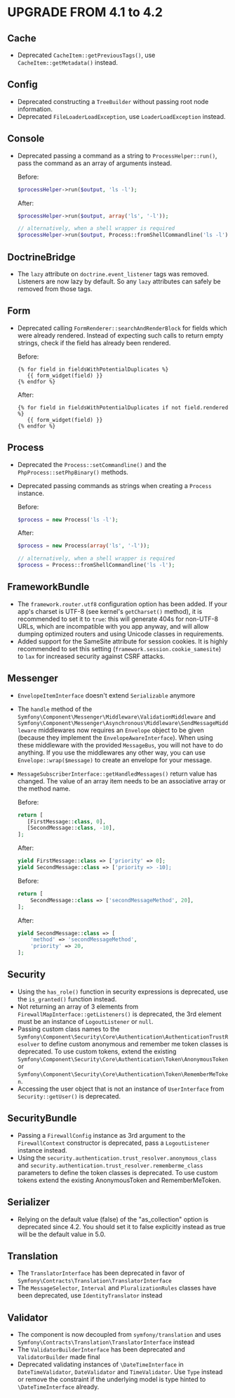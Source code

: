 UPGRADE FROM 4.1 to 4.2
=======================

Cache
-----

 * Deprecated `CacheItem::getPreviousTags()`, use `CacheItem::getMetadata()` instead.

Config
------

 * Deprecated constructing a `TreeBuilder` without passing root node information.
 * Deprecated `FileLoaderLoadException`, use `LoaderLoadException` instead.

Console
-------

 * Deprecated passing a command as a string to `ProcessHelper::run()`,
   pass the command as an array of arguments instead.

   Before:
   ```php
   $processHelper->run($output, 'ls -l');
   ```

   After:
   ```php
   $processHelper->run($output, array('ls', '-l'));

   // alternatively, when a shell wrapper is required
   $processHelper->run($output, Process::fromShellCommandline('ls -l'));
   ```

DoctrineBridge
--------------

 * The `lazy` attribute on `doctrine.event_listener` tags was removed.
   Listeners are now lazy by default. So any `lazy` attributes can safely be removed from those tags.

Form
----

 * Deprecated calling `FormRenderer::searchAndRenderBlock` for fields which were already rendered.
   Instead of expecting such calls to return empty strings, check if the field has already been rendered.

   Before:
   ```twig
   {% for field in fieldsWithPotentialDuplicates %}
      {{ form_widget(field) }}
   {% endfor %}
   ```

   After:
   ```twig
   {% for field in fieldsWithPotentialDuplicates if not field.rendered %}
      {{ form_widget(field) }}
   {% endfor %}
   ```

Process
-------

 * Deprecated the `Process::setCommandline()` and the `PhpProcess::setPhpBinary()` methods.
 * Deprecated passing commands as strings when creating a `Process` instance.

   Before:
   ```php
   $process = new Process('ls -l');
   ```

   After:
   ```php
   $process = new Process(array('ls', '-l'));

   // alternatively, when a shell wrapper is required
   $process = Process::fromShellCommandline('ls -l');
   ```

FrameworkBundle
---------------

 * The `framework.router.utf8` configuration option has been added. If your app's charset
   is UTF-8 (see kernel's `getCharset()` method), it is recommended to set it to `true`:
   this will generate 404s for non-UTF-8 URLs, which are incompatible with you app anyway,
   and will allow dumping optimized routers and using Unicode classes in requirements.
 * Added support for the SameSite attribute for session cookies. It is highly recommended to set this setting (`framework.session.cookie_samesite`) to `lax` for increased security against CSRF attacks.

Messenger
---------

 * `EnvelopeItemInterface` doesn't extend `Serializable` anymore
 * The `handle` method of the `Symfony\Component\Messenger\Middleware\ValidationMiddleware` and `Symfony\Component\Messenger\Asynchronous\Middleware\SendMessageMiddleware` middlewares now requires an `Envelope` object to be given (because they implement the `EnvelopeAwareInterface`). When using these middleware with the provided `MessageBus`, you will not have to do anything. If you use the middlewares any other way, you can use `Envelope::wrap($message)` to create an envelope for your message.
 * `MessageSubscriberInterface::getHandledMessages()` return value has changed. The value of an array item
   needs to be an associative array or the method name. 
   
   Before:
   ```php
   return [
      [FirstMessage::class, 0],
      [SecondMessage::class, -10],
   ];
   ```
   
   After:
   ```php
   yield FirstMessage::class => ['priority' => 0];
   yield SecondMessage::class => ['priority => -10];
   ```
   
   Before:
   ```php
   return [
       SecondMessage::class => ['secondMessageMethod', 20],
   ];
   ```
   
   After:
   ```php
   yield SecondMessage::class => [
       'method' => 'secondMessageMethod',
       'priority' => 20,
   ];
   ```

Security
--------

 * Using the `has_role()` function in security expressions is deprecated, use the `is_granted()` function instead.
 * Not returning an array of 3 elements from `FirewallMapInterface::getListeners()` is deprecated, the 3rd element
   must be an instance of `LogoutListener` or `null`.
 * Passing custom class names to the
   `Symfony\Component\Security\Core\Authentication\AuthenticationTrustResolver` to define
   custom anonymous and remember me token classes is deprecated. To
   use custom tokens, extend the existing `Symfony\Component\Security\Core\Authentication\Token\AnonymousToken`
   or `Symfony\Component\Security\Core\Authentication\Token\RememberMeToken`.
 * Accessing the user object that is not an instance of `UserInterface` from `Security::getUser()` is deprecated.

SecurityBundle
--------------

 * Passing a `FirewallConfig` instance as 3rd argument to the `FirewallContext` constructor is deprecated,
   pass a `LogoutListener` instance instead.
 * Using the `security.authentication.trust_resolver.anonymous_class` and
   `security.authentication.trust_resolver.rememberme_class` parameters to define
   the token classes is deprecated. To use
   custom tokens extend the existing AnonymousToken and RememberMeToken.

Serializer
----------

 * Relying on the default value (false) of the "as_collection" option is deprecated since 4.2.
   You should set it to false explicitly instead as true will be the default value in 5.0.

Translation
-----------

 * The `TranslatorInterface` has been deprecated in favor of `Symfony\Contracts\Translation\TranslatorInterface`
 * The `MessageSelector`, `Interval` and `PluralizationRules` classes have been deprecated, use `IdentityTranslator` instead

Validator
---------

 * The component is now decoupled from `symfony/translation` and uses `Symfony\Contracts\Translation\TranslatorInterface` instead
 * The `ValidatorBuilderInterface` has been deprecated and `ValidatorBuilder` made final
 * Deprecated validating instances of `\DateTimeInterface` in `DateTimeValidator`, `DateValidator` and `TimeValidator`. Use `Type` instead or remove the constraint if the underlying model is type hinted to `\DateTimeInterface` already.
